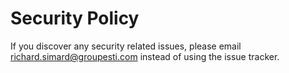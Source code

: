 # Security Policy

If you discover any security related issues, please email richard.simard@groupesti.com instead of using the issue tracker.

